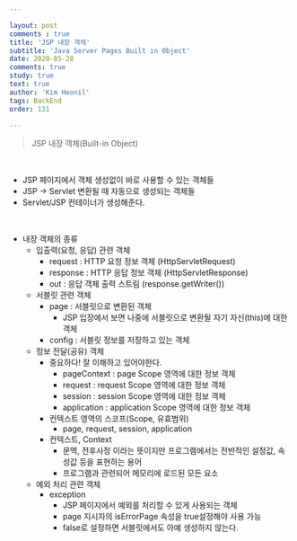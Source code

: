```yaml
---

layout: post
comments : true
title: 'JSP 내장 객체'
subtitle: 'Java Server Pages Built in Object'
date: 2020-05-28
comments: true
study: true
text: true
author: 'Kim Heonil'
tags: BackEnd
order: 131

---
```


> JSP 내장 객체(Built-in Object)

<br>

- JSP 페이지에서 객체 생성없이 바로 사용할 수 있는 객체들
- JSP -> Servlet 변환될 때 자동으로 생성되는 객체들
- Servlet/JSP 컨테이너가 생성해준다.

<br>

- 내장 객체의 종류
  - 입출력(요청, 응답) 관련 객체
    - request : HTTP 요청 정보 객체 (HttpServletRequest)
    - response : HTTP 응답 정보 객체 (HttpServletResponse)
    - out : 응답 객체 출력 스트림 (response.getWriter())
  - 서블릿 관련 객체
    - page : 서블릿으로 변환된 객체
      - JSP 입장에서 보면 나중에 서블릿으로 변환될 자기 자신(this)에 대한 객체
    - config : 서블릿 정보를 저장하고 있는 객체
  - 정보 전달(공유) 객체
    - 중요하다! 잘 이해하고 있어야한다.
      - pageContext : page Scope 영역에 대한 정보 객체
      - request : request Scope 영역에 대한 정보 객체
      - session : session Scope 영역에 대한 정보 객체
      - application : application Scope 영역에 대한 정보 객체
    - 컨텍스트 영역의 스코프(Scope, 유효범위)
      - page, request, session, application
    - 컨텍스트, Context
      - 문맥, 전후사정 이라는 뜻이지만 프로그램에서는 전반적인 설정값, 속성값 등을 표현하는 용어
      - 프로그램과 관련되어 메모리에 로드된 모든 요소
  - 예외 처리 관련 객체
    - exception
      - JSP 페이지에서 예외를 처리할 수 있게 사용되는 객체
      - page 지시자의 isErrorPage 속성을 true설정해야 사용 가능
      - false로 설정하면 서블릿에서도 아예 생성하지 않는다.

<br><br>